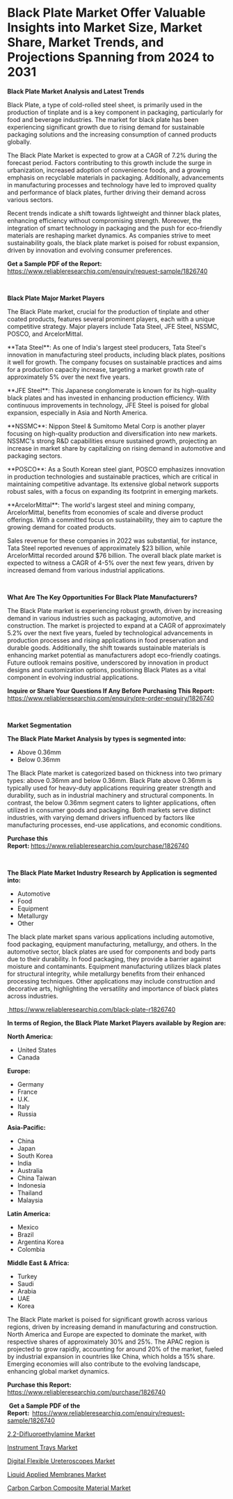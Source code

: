 <p><h1>Black Plate Market Offer Valuable Insights into Market Size, Market Share, Market Trends, and Projections Spanning from 2024 to 2031</h1></p><p><strong>Black Plate Market Analysis and Latest Trends</strong></p>
<p><p>Black Plate, a type of cold-rolled steel sheet, is primarily used in the production of tinplate and is a key component in packaging, particularly for food and beverage industries. The market for black plate has been experiencing significant growth due to rising demand for sustainable packaging solutions and the increasing consumption of canned products globally.</p><p>The Black Plate Market is expected to grow at a CAGR of 7.2% during the forecast period. Factors contributing to this growth include the surge in urbanization, increased adoption of convenience foods, and a growing emphasis on recyclable materials in packaging. Additionally, advancements in manufacturing processes and technology have led to improved quality and performance of black plates, further driving their demand across various sectors.</p><p>Recent trends indicate a shift towards lightweight and thinner black plates, enhancing efficiency without compromising strength. Moreover, the integration of smart technology in packaging and the push for eco-friendly materials are reshaping market dynamics. As companies strive to meet sustainability goals, the black plate market is poised for robust expansion, driven by innovation and evolving consumer preferences.</p></p>
<p><strong>Get a Sample PDF of the Report:&nbsp;</strong> <a href="https://www.reliableresearchiq.com/enquiry/request-sample/1826740?utm_campaign=1117&utm_medium=2&utm_source=Github&utm_content=ia&utm_term=10112024&utm_id=black-plate">https://www.reliableresearchiq.com/enquiry/request-sample/1826740</a></p>
<p>&nbsp;</p>
<p><strong>Black Plate Major Market Players</strong></p>
<p><p>The Black Plate market, crucial for the production of tinplate and other coated products, features several prominent players, each with a unique competitive strategy. Major players include Tata Steel, JFE Steel, NSSMC, POSCO, and ArcelorMittal.</p><p>**Tata Steel**: As one of India's largest steel producers, Tata Steel's innovation in manufacturing steel products, including black plates, positions it well for growth. The company focuses on sustainable practices and aims for a production capacity increase, targeting a market growth rate of approximately 5% over the next five years.</p><p>**JFE Steel**: This Japanese conglomerate is known for its high-quality black plates and has invested in enhancing production efficiency. With continuous improvements in technology, JFE Steel is poised for global expansion, especially in Asia and North America.</p><p>**NSSMC**: Nippon Steel & Sumitomo Metal Corp is another player focusing on high-quality production and diversification into new markets. NSSMC's strong R&D capabilities ensure sustained growth, projecting an increase in market share by capitalizing on rising demand in automotive and packaging sectors.</p><p>**POSCO**: As a South Korean steel giant, POSCO emphasizes innovation in production technologies and sustainable practices, which are critical in maintaining competitive advantage. Its extensive global network supports robust sales, with a focus on expanding its footprint in emerging markets.</p><p>**ArcelorMittal**: The world's largest steel and mining company, ArcelorMittal, benefits from economies of scale and diverse product offerings. With a committed focus on sustainability, they aim to capture the growing demand for coated products.</p><p>Sales revenue for these companies in 2022 was substantial, for instance, Tata Steel reported revenues of approximately $23 billion, while ArcelorMittal recorded around $76 billion. The overall black plate market is expected to witness a CAGR of 4-5% over the next few years, driven by increased demand from various industrial applications.</p></p>
<p>&nbsp;</p>
<p><strong>What Are The Key Opportunities For Black Plate Manufacturers?</strong></p>
<p><p>The Black Plate market is experiencing robust growth, driven by increasing demand in various industries such as packaging, automotive, and construction. The market is projected to expand at a CAGR of approximately 5.2% over the next five years, fueled by technological advancements in production processes and rising applications in food preservation and durable goods. Additionally, the shift towards sustainable materials is enhancing market potential as manufacturers adopt eco-friendly coatings. Future outlook remains positive, underscored by innovation in product designs and customization options, positioning Black Plates as a vital component in evolving industrial applications.</p></p>
<p><strong>Inquire or Share Your Questions If Any Before Purchasing This Report:</strong> <a href="https://www.reliableresearchiq.com/enquiry/pre-order-enquiry/1826740?utm_campaign=1117&utm_medium=2&utm_source=Github&utm_content=ia&utm_term=10112024&utm_id=black-plate">https://www.reliableresearchiq.com/enquiry/pre-order-enquiry/1826740</a></p>
<p>&nbsp;</p>
<p><strong>Market Segmentation</strong></p>
<p><strong>The Black Plate Market Analysis by types is segmented into:</strong></p>
<p><ul><li>Above 0.36mm</li><li>Below 0.36mm</li></ul></p>
<p><p>The Black Plate market is categorized based on thickness into two primary types: above 0.36mm and below 0.36mm. Black Plate above 0.36mm is typically used for heavy-duty applications requiring greater strength and durability, such as in industrial machinery and structural components. In contrast, the below 0.36mm segment caters to lighter applications, often utilized in consumer goods and packaging. Both markets serve distinct industries, with varying demand drivers influenced by factors like manufacturing processes, end-use applications, and economic conditions.</p></p>
<p><strong>Purchase this Report:&nbsp;</strong><a href="https://www.reliableresearchiq.com/purchase/1826740?utm_campaign=1117&utm_medium=2&utm_source=Github&utm_content=ia&utm_term=10112024&utm_id=black-plate">https://www.reliableresearchiq.com/purchase/1826740</a></p>
<p>&nbsp;</p>
<p><strong>The Black Plate Market Industry Research by Application is segmented into:</strong></p>
<p><ul><li>Automotive</li><li>Food</li><li>Equipment</li><li>Metallurgy</li><li>Other</li></ul></p>
<p><p>The black plate market spans various applications including automotive, food packaging, equipment manufacturing, metallurgy, and others. In the automotive sector, black plates are used for components and body parts due to their durability. In food packaging, they provide a barrier against moisture and contaminants. Equipment manufacturing utilizes black plates for structural integrity, while metallurgy benefits from their enhanced processing techniques. Other applications may include construction and decorative arts, highlighting the versatility and importance of black plates across industries.</p></p>
<p><a href="https://www.reliableresearchiq.com/black-plate-r1826740?utm_campaign=1117&utm_medium=2&utm_source=Github&utm_content=ia&utm_term=10112024&utm_id=black-plate">&nbsp;https://www.reliableresearchiq.com/black-plate-r1826740</a></p>
<p><strong>In terms of Region, the Black Plate Market Players available by Region are:</strong></p>
<p>
    <p> <strong> North America: </strong>
        <ul>
            <li>United States</li>
            <li>Canada</li>
        </ul>
        </p> 
    <p> <strong> Europe: </strong>
        <ul>
            <li>Germany</li>
            <li>France</li>
            <li>U.K.</li>
            <li>Italy</li>
            <li>Russia</li>
        </ul>
        </p> 
    <p> <strong> Asia-Pacific: </strong>
        <ul>
            <li>China</li>
            <li>Japan</li>
            <li>South Korea</li>
            <li>India</li>
            <li>Australia</li>
            <li>China Taiwan</li>
            <li>Indonesia</li>
            <li>Thailand</li>
            <li>Malaysia</li>
        </ul>
        </p> 
    <p> <strong> Latin America: </strong>
        <ul>
            <li>Mexico</li>
            <li>Brazil</li>
            <li>Argentina Korea</li>
            <li>Colombia</li>
        </ul>
        </p> 
    <p> <strong> Middle East & Africa: </strong>
        <ul>
            <li>Turkey</li>
            <li>Saudi</li>
            <li>Arabia</li>
            <li>UAE</li>
            <li>Korea</li>
        </ul>
    </p>
    </p>
<p><p>The Black Plate market is poised for significant growth across various regions, driven by increasing demand in manufacturing and construction. North America and Europe are expected to dominate the market, with respective shares of approximately 30% and 25%. The APAC region is projected to grow rapidly, accounting for around 20% of the market, fueled by industrial expansion in countries like China, which holds a 15% share. Emerging economies will also contribute to the evolving landscape, enhancing global market dynamics.</p></p>
<p><strong>Purchase this Report: </strong><a href="https://www.reliableresearchiq.com/purchase/1826740?utm_campaign=1117&utm_medium=2&utm_source=Github&utm_content=ia&utm_term=10112024&utm_id=black-plate">https://www.reliableresearchiq.com/purchase/1826740</a></p>
<p>&nbsp;<strong>Get a Sample PDF of the Report:&nbsp;&nbsp;</strong><a href="https://www.reliableresearchiq.com/enquiry/request-sample/1826740?utm_campaign=1117&utm_medium=2&utm_source=Github&utm_content=ia&utm_term=10112024&utm_id=black-plate">https://www.reliableresearchiq.com/enquiry/request-sample/1826740</a></p>
<p><strong></strong></p>
<p><p><a href="https://www.linkedin.com/pulse/insights-22-difluoroethylamine-market-players-size-geographical-ms3je?utm_campaign=1117&utm_medium=2&utm_source=Github&utm_content=ia&utm_term=10112024&utm_id=black-plate">2,2-Difluoroethylamine Market</a></p><p><a href="https://issuu.com/reportprime-2/docs/instrument-trays-market-size-2030.p_084fbeeabb3c42?utm_campaign=1117&utm_medium=2&utm_source=Github&utm_content=ia&utm_term=10112024&utm_id=black-plate">Instrument Trays Market</a></p><p><a href="https://issuu.com/reportprime-2/docs/digital-flexible-ureteroscopes-mark_f4bed136018bf5?utm_campaign=1117&utm_medium=2&utm_source=Github&utm_content=ia&utm_term=10112024&utm_id=black-plate">Digital Flexible Ureteroscopes Market</a></p><p><a href="https://github.com/kiara3n0pau/Market-Research-Report-List-1/blob/main/liquid-applied-membranes-market.md?utm_campaign=1117&utm_medium=2&utm_source=Github&utm_content=ia&utm_term=10112024&utm_id=black-plate">Liquid Applied Membranes Market</a></p><p><a href="https://github.com/rieuydbalon3b/Market-Research-Report-List-1/blob/main/carbon-carbon-composite-material-market.md?utm_campaign=1117&utm_medium=2&utm_source=Github&utm_content=ia&utm_term=10112024&utm_id=black-plate">Carbon Carbon Composite Material Market</a></p></p>